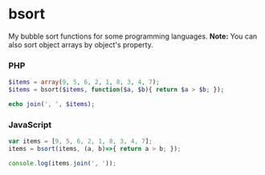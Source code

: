 # bsort
My bubble sort functions for some programming languages.
**Note:** You can also sort object arrays by object's property.

### PHP
```php
$items = array(9, 5, 6, 2, 1, 8, 3, 4, 7);
$items = bsort($items, function($a, $b){ return $a > $b; });

echo join(', ', $items);
```

### JavaScript
```javascript
var items = [9, 5, 6, 2, 1, 8, 3, 4, 7];
items = bsort(items, (a, b)=>{ return a > b; });

console.log(items.join(', '));
```
